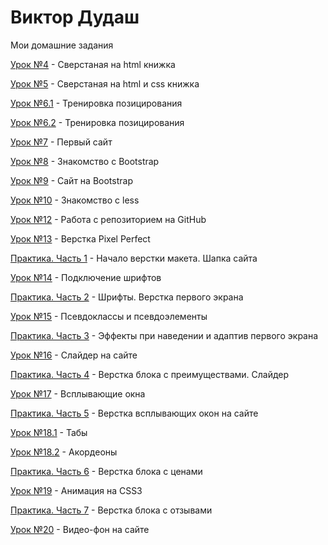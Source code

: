

# Виктор Дудаш
Мои домашние задания

[Урок №4](https://vdudash36.github.io/lesson_4/ "Моя готовая домашка") - Сверстаная на html книжка

[Урок №5](https://vdudash36.github.io/lesson_5/ "Моя готовая домашка") - Сверстаная на html и css книжка

[Урок №6.1](https://vdudash36.github.io/lesson_6.1/ "Моя готовая домашка") - Тренировка позицирования

[Урок №6.2](https://vdudash36.github.io/lesson_6.2/ "Моя готовая домашка") - Тренировка позицирования

[Урок №7](https://vdudash36.github.io/lesson_7/ "Моя готовая домашка") - Первый сайт

[Урок №8](https://vdudash36.github.io/lesson_8/ "Моя готовая домашка") - Знакомство с Bootstrap

[Урок №9](https://vdudash36.github.io/lesson_9/ "Моя готовая домашка") - Сайт на Bootstrap

[Урок №10](https://vdudash36.github.io/lesson_10/ "Моя готовая домашка") - Знакомство с less

[Урок №12](https://vdudash36.github.io/lesson_12/src/ "Моя готовая домашка") - Работа с репозиторием на GitHub

[Урок №13](https://vdudash36.github.io/lesson_13/ "Моя готовая домашка") - Верстка Pixel Perfect

[Практика. Часть 1](https://vdudash36.github.io/practic_part_1/ "Моя готовая домашка") - Начало верстки макета. Шапка сайта

[Урок №14](https://vdudash36.github.io/lesson_14/ "Моя готовая домашка") - Подключение шрифтов

[Практика. Часть 2](https://vdudash36.github.io/practic_part_2/ "Моя готовая домашка") - Шрифты. Верстка первого экрана

[Урок №15](https://vdudash36.github.io/lesson_15/ "Моя готовая домашка") - Псевдоклассы и псевдоэлементы

[Практика. Часть 3](https://vdudash36.github.io/practic_part_3/ "Моя готовая домашка") - Эффекты при наведении и адаптив первого экрана

[Урок №16](https://vdudash36.github.io/lesson_16/ "Моя готовая домашка") - Слайдер на сайте

[Практика. Часть 4](https://vdudash36.github.io/practic_part_4/ "Моя готовая домашка") - Верстка блока с преимуществами. Слайдер

[Урок №17](https://vdudash36.github.io/lesson_17/ "Моя готовая домашка") - Всплывающие окна

[Практика. Часть 5](https://vdudash36.github.io/practic_part_5/ "Моя готовая домашка") - Верстка всплывающих окон на сайте

[Урок №18.1](https://vdudash36.github.io/lesson_18_1/ "Моя готовая домашка") - Табы

[Урок №18.2](https://vdudash36.github.io/lesson_18_2/ "Моя готовая домашка") - Акордеоны

[Практика. Часть 6](https://vdudash36.github.io/practic_part_6/ "Моя готовая домашка") - Верстка блока с ценами

[Урок №19](https://vdudash36.github.io/lesson_19/ "Моя готовая домашка") - Анимация на CSS3

[Практика. Часть 7](https://vdudash36.github.io/practic_part_7/ "Моя готовая домашка") - Верстка блока с отзывами

[Урок №20](https://vdudash36.github.io/lesson_20/ "Моя готовая домашка") - Видео-фон на сайте
